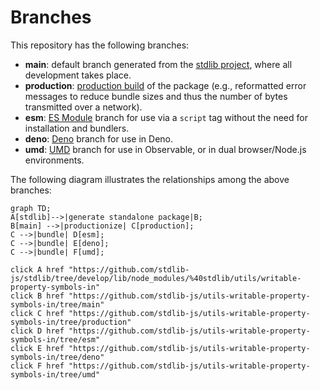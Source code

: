 <!--

@license Apache-2.0

Copyright (c) 2022 The Stdlib Authors.

Licensed under the Apache License, Version 2.0 (the "License");
you may not use this file except in compliance with the License.
You may obtain a copy of the License at

    http://www.apache.org/licenses/LICENSE-2.0

Unless required by applicable law or agreed to in writing, software
distributed under the License is distributed on an "AS IS" BASIS,
WITHOUT WARRANTIES OR CONDITIONS OF ANY KIND, either express or implied.
See the License for the specific language governing permissions and
limitations under the License.

-->

# Branches

This repository has the following branches:

-   **main**: default branch generated from the [stdlib project][stdlib-url], where all development takes place.
-   **production**: [production build][production-url] of the package (e.g., reformatted error messages to reduce bundle sizes and thus the number of bytes transmitted over a network).
-   **esm**: [ES Module][esm-url] branch for use via a `script` tag without the need for installation and bundlers.
-   **deno**: [Deno][deno-url] branch for use in Deno.
-   **umd**: [UMD][umd-url] branch for use in Observable, or in dual browser/Node.js environments.

The following diagram illustrates the relationships among the above branches:

```mermaid
graph TD;
A[stdlib]-->|generate standalone package|B;
B[main] -->|productionize| C[production];
C -->|bundle| D[esm];
C -->|bundle| E[deno];
C -->|bundle| F[umd];

click A href "https://github.com/stdlib-js/stdlib/tree/develop/lib/node_modules/%40stdlib/utils/writable-property-symbols-in"
click B href "https://github.com/stdlib-js/utils-writable-property-symbols-in/tree/main"
click C href "https://github.com/stdlib-js/utils-writable-property-symbols-in/tree/production"
click D href "https://github.com/stdlib-js/utils-writable-property-symbols-in/tree/esm"
click E href "https://github.com/stdlib-js/utils-writable-property-symbols-in/tree/deno"
click F href "https://github.com/stdlib-js/utils-writable-property-symbols-in/tree/umd"
```

[stdlib-url]: https://github.com/stdlib-js/stdlib/tree/develop/lib/node_modules/%40stdlib/utils/writable-property-symbols-in
[production-url]: https://github.com/stdlib-js/utils-writable-property-symbols-in/tree/production
[deno-url]: https://github.com/stdlib-js/utils-writable-property-symbols-in/tree/deno
[umd-url]: https://github.com/stdlib-js/utils-writable-property-symbols-in/tree/umd
[esm-url]: https://github.com/stdlib-js/utils-writable-property-symbols-in/tree/esm